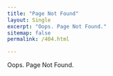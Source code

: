 ```yaml
---
title: "Page Not Found"
layout: Single
excerpt: "Oops. Page Not Found."
sitemap: false
permalink: /404.html

---
```


Oops. Page Not Found.